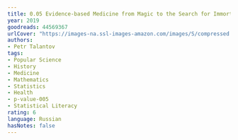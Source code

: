 ```yaml
---
title: 0.05 Evidence-based Medicine from Magic to the Search for Immortality
year: 2019
goodreads: 44569367
urlCover: "https://images-na.ssl-images-amazon.com/images/S/compressed.photo.goodreads.com/books/1553269591i/44569367.jpg"
authors:
- Petr Talantov
tags:
- Popular Science
- History
- Medicine
- Mathematics
- Statistics
- Health
- p-value-005
- Statistical Literacy
rating: 6
language: Russian
hasNotes: false
---
```

